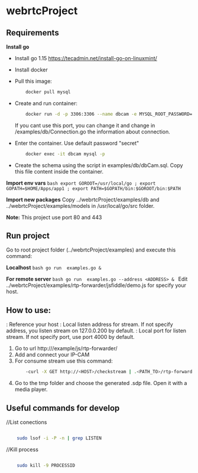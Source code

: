 # webrtcProject

## Requirements
**Install go**
- Install go 1.15 https://tecadmin.net/install-go-on-linuxmint/
- Install docker
- Pull this image:
    ```bash
        docker pull mysql
    ```
- Create and run container: 
    ```bash
        docker run -d -p 3306:3306 --name dbcam -e MYSQL_ROOT_PASSWORD=secret mysql
    ```
	If you cant use this port, you can change it and change in /examples/db/Connection.go the information about connection.

- Enter the container. Use default password "secret"
    ```bash
        docker exec -it dbcam mysql -p
    ```

- Create the schema using the script in examples/db/dbCam.sql. Copy this file content inside the container.



**Import env vars**
    ```bash
        export GOROOT=/usr/local/go ; export GOPATH=$HOME/Apps/app1 ; export PATH=$GOPATH/bin:$GOROOT/bin:$PATH
    ```

**Import new packages**
    Copy ../webrtcProject/examples/db and ../webrtcProject/examples/models in /usr/local/go/src folder.

**Note:** This project use port 80 and 443


## Run project
 Go to root project folder (../webrtcProject/examples) and execute this command:

**Localhost**
    ```bash
        go run  examples.go &
    ```

**For remote server**
    ```bash
        go run  examples.go --address <ADDRESS> &
    ```
    Edit ../webrtcProject/examples/rtp-forwarder/jsfiddle/demo.js for specify your host.


## How to use:

<HOST>: Reference your host
<ADDRES>: Local listen address for stream. If not specify address, you listen stream on 127.0.0.200 by default.
<PORT>: Local port for listen stream. If not specify port, use port 4000 by default.


1. Go to url http://<HOST>/example/js/rtp-forwarder/
2. Add and connect your IP-CAM
3. For consume stream use this command:
    ```bash
        -curl -X GET http://<HOST>/checkstream | .<PATH_TO>/rtp-forwarder --address <ADDRESS> --port <PORT> --host <HOST>
    ```
4. Go to the tmp folder and choose the generated .sdp file. Open it with a media player.


## Useful commands for develop

//List conections
```bash

    sudo lsof -i -P -n | grep LISTEN
```

//Kill process
```bash

    sudo kill -9 PROCESSID
```

